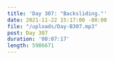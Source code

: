 ```yaml
---
title: 'Day 307: "Backsliding."'
date: 2021-11-22 15:17:00 -08:00
file: "/uploads/Day-B307.mp3"
post: Day 307
duration: '00:07:17'
length: 5986671
---
```


